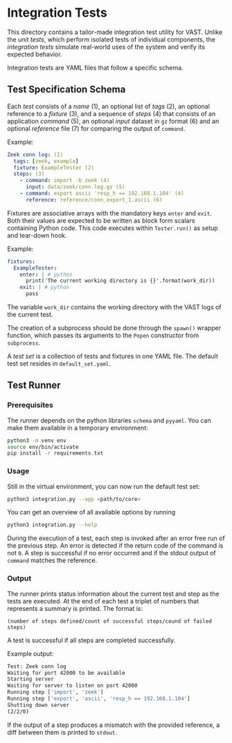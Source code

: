 # Integration Tests

This directory contains a tailor-made integration test utility for VAST. Unlike
the *unit tests*, which perform isolated tests of individual components, the
*integration tests* simulate real-world uses of the system and verify its
expected behavior.

Integration tests are YAML files that follow a specific schema.

## Test Specification Schema

Each *test* consists of a *name* (1), an optional list of *tags* (2), an
optional reference to a *fixture* (3), and a sequence of *steps* (4) that
consists of an application *command* (5), an optional *input* dataset in `gz`
format (6) and an optional *reference* file (7) for comparing the output of
`command`.

Example:

``` yaml
Zeek conn log: (1)
  tags: [zeek, example]
  fixture: ExampleTester (2)
  steps: (3)
    - command: import -b zeek (4)
      input: data/zeek/conn.log.gz (5)
    - command: export ascii 'resp_h == 192.168.1.104' (4)
      reference: reference/conn_export_1.ascii (6)
```

Fixtures are associative arrays with the mandatory keys `enter` and `exit`.
Both their values are expected to be written as block form scalars containing
Python code. This code executes within `Tester.run()` as setup and tear-down
hook.

Example:

``` yaml
fixtures:
  ExampleTester:
    enter: | # python
      print('The current working directory is {}'.format(work_dir))
    exit: | # python
      pass
```

The variable `work_dir` contains the working directory with the VAST logs of the
current test.

The creation of a subprocess should be done through the `spawn()` wrapper
function, which passes its arguments to the `Popen` constructor from `subprocess`.

A *test set* is a collection of tests and fixtures in one YAML file.
The default test set resides in `default_set.yaml`.

## Test Runner

### Prerequisites

The runner depends on the python libraries `schema` and `pyyaml`. You can make
them available in a temporary environment:

```bash
python3 -m venv env
source env/bin/activate
pip install -r requirements.txt
```

### Usage

Still in the virtual environment, you can now run the default test set:

```sh
python3 integration.py --app <path/to/core>
```

You can get an overview of all available options by running

```sh
python3 integration.py --help
```

During the execution of a test, each step is invoked after an error free run of
the previous step. An error is detected if the return code of the command is
not `0`. A step is successful if no error occurred and if the stdout output of
`command` matches the reference.

### Output

The runner prints status information about the current test and step as the
tests are executed. At the end of each test a triplet of numbers that
represents a summary is printed. The format is:

```
(number of steps defined/count of successful steps/cound of failed steps)
```

A test is successful if all steps are completed successfully.

Example output:

```sh
Test: Zeek conn log
Waiting for port 42000 to be available
Starting server
Waiting for server to listen on port 42000
Running step ['import', 'zeek']
Running step ['export', 'ascii', 'resp_h == 192.168.1.104']
Shutting down server
(2/2/0)
```

If the output of a step produces a mismatch with the provided reference, a diff
between them is printed to `stdout`.
